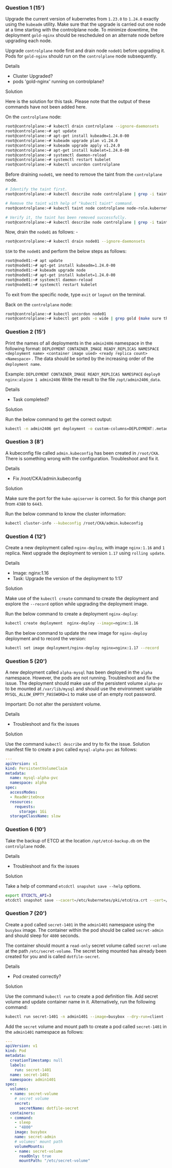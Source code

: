 ### Question 1 (15')

Upgrade the current version of kubernetes from `1.23.0` to `1.24.0` exactly using the `kubeadm` utility. Make sure that the upgrade is carried out one node at a time starting with the controlplane node. To minimize downtime, the deployment `gold-nginx` should be rescheduled on an alternate node before upgrading each node.

Upgrade `controlplane` node first and drain node `node01` before upgrading it. Pods for `gold-nginx` should run on the `controlplane` node subsequently.



Details

- Cluster Upgraded?
- pods 'gold-nginx' running on controlplane?



Solution

Here is the solution for this task. Please note that the output of these commands have not been added here.

On the `controlplane` node:

```sh
root@controlplane:~# kubectl drain controlplane --ignore-daemonsets
root@controlplane:~# apt update
root@controlplane:~# apt-get install kubeadm=1.24.0-00
root@controlplane:~# kubeadm upgrade plan v1.24.0
root@controlplane:~# kubeadm upgrade apply v1.24.0
root@controlplane:~# apt-get install kubelet=1.24.0-00
root@controlplane:~# systemctl daemon-reload
root@controlplane:~# systemctl restart kubelet
root@controlplane:~# kubectl uncordon controlplane
```

Before draining `node01`, we need to remove the taint from the `controlplane` node.

```sh
# Identify the taint first. 
root@controlplane:~# kubectl describe node controlplane | grep -i taint

# Remove the taint with help of "kubectl taint" command.
root@controlplane:~# kubectl taint node controlplane node-role.kubernetes.io/control-plane:NoSchedule-

# Verify it, the taint has been removed successfully.  
root@controlplane:~# kubectl describe node controlplane | grep -i taint
```

Now, drain the `node01` as follows: -

```sh
root@controlplane:~# kubectl drain node01 --ignore-daemonsets
```

`SSH` to the `node01` and perform the below steps as follows:

```sh
root@node01:~# apt update
root@node01:~# apt-get install kubeadm=1.24.0-00
root@node01:~# kubeadm upgrade node
root@node01:~# apt-get install kubelet=1.24.0-00
root@node01:~# systemctl daemon-reload
root@node01:~# systemctl restart kubelet
```

To exit from the specific node, type `exit` or `logout` on the terminal.

Back on the `controlplane` node:

```sh
root@controlplane:~# kubectl uncordon node01
root@controlplane:~# kubectl get pods -o wide | grep gold (make sure this is scheduled on node)
```

### Question 2 (15')

Print the names of all deployments in the `admin2406` namespace in the following format:
`DEPLOYMENT CONTAINER_IMAGE READY_REPLICAS NAMESPACE`
`<deployment name> <container image used> <ready replica count> <Namespace>`
. The data should be sorted by the increasing order of the `deployment name`.

Example:
`DEPLOYMENT CONTAINER_IMAGE READY_REPLICAS NAMESPACE`
`deploy0 nginx:alpine 1 admin2406`
Write the result to the file `/opt/admin2406_data`.



Details

- Task completed?



Solution

Run the below command to get the correct output:

```sh
kubectl -n admin2406 get deployment -o custom-columns=DEPLOYMENT:.metadata.name,CONTAINER_IMAGE:.spec.template.spec.containers[].image,READY_REPLICAS:.status.readyReplicas,NAMESPACE:.metadata.namespace --sort-by=.metadata.name > /opt/admin2406_data
```

### Question 3 (8')

A kubeconfig file called `admin.kubeconfig` has been created in `/root/CKA`. There is something wrong with the configuration. Troubleshoot and fix it.



Details

- Fix /root/CKA/admin.kubeconfig



Solution

Make sure the port for the `kube-apiserver` is correct. So for this change port from `4380` to `6443`.

Run the below command to know the cluster information:

```sh
kubectl cluster-info --kubeconfig /root/CKA/admin.kubeconfig
```

### Question 4 (12')

Create a new deployment called `nginx-deploy`, with image `nginx:1.16` and `1` replica. Next upgrade the deployment to version `1.17` using `rolling update`.



Details

- Image: nginx:1.16
- Task: Upgrade the version of the deployment to 1:17



Solution

Make use of the `kubectl create` command to create the deployment and explore the `--record` option while upgrading the deployment image.

Run the below command to create a deployment `nginx-deploy`:

```sh
kubectl create deployment  nginx-deploy --image=nginx:1.16
```

Run the below command to update the new image for `nginx-deploy` deployment and to record the version:

```sh
kubectl set image deployment/nginx-deploy nginx=nginx:1.17 --record
```

### Question 5 (20')

A new deployment called `alpha-mysql` has been deployed in the `alpha` namespace. However, the pods are not running. Troubleshoot and fix the issue. The deployment should make use of the persistent volume `alpha-pv` to be mounted at `/var/lib/mysql` and should use the environment variable `MYSQL_ALLOW_EMPTY_PASSWORD=1` to make use of an empty root password.

Important: Do not alter the persistent volume.



Details

- Troubleshoot and fix the issues



Solution

Use the command `kubectl describe` and try to fix the issue.
Solution manifest file to create a pvc called `mysql-alpha-pvc` as follows:

```yaml
---
apiVersion: v1
kind: PersistentVolumeClaim
metadata:
  name: mysql-alpha-pvc
  namespace: alpha
spec:
  accessModes:
  - ReadWriteOnce
  resources:
    requests:
      storage: 1Gi
  storageClassName: slow
```

### Question 6 (10')

Take the backup of ETCD at the location `/opt/etcd-backup.db` on the `controlplane` node.



Details

- Troubleshoot and fix the issues



Solution

Take a help of command `etcdctl snapshot save --help` options.

```sh
export ETCDCTL_API=3
etcdctl snapshot save --cacert=/etc/kubernetes/pki/etcd/ca.crt --cert=/etc/kubernetes/pki/etcd/server.crt --key=/etc/kubernetes/pki/etcd/server.key --endpoints=127.0.0.1:2379 /opt/etcd-backup.db
```

### Question 7 (20')


Create a pod called `secret-1401` in the `admin1401` namespace using the `busybox` image. The container within the pod should be called `secret-admin` and should sleep for `4800` seconds.

The container should mount a `read-only` secret volume called `secret-volume` at the path `/etc/secret-volume`. The secret being mounted has already been created for you and is called `dotfile-secret`.



Details

- Pod created correctly?



Solution

Use the command `kubectl run` to create a pod definition file. Add secret volume and update container name in it.
Alternatively, run the following command:

```sh
kubectl run secret-1401 -n admin1401 --image=busybox --dry-run=client -o yaml --command -- sleep 4800 > admin.yaml
```

Add the `secret` volume and mount path to create a pod called `secret-1401` in the `admin1401` namespace as follows:

```yaml
---
apiVersion: v1
kind: Pod
metadata:
  creationTimestamp: null
  labels:
    run: secret-1401
  name: secret-1401
  namespace: admin1401
spec:
  volumes:
  - name: secret-volume
    # secret volume
    secret:
      secretName: dotfile-secret
  containers:
  - command:
    - sleep
    - "4800"
    image: busybox
    name: secret-admin
    # volumes' mount path
    volumeMounts:
    - name: secret-volume
      readOnly: true
      mountPath: "/etc/secret-volume"
```